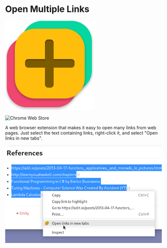 # Open Multiple Links

![Logo](./docs/logo.png)

![Chrome Web Store](https://img.shields.io/chrome-web-store/v/aihgofmdijjhegajmdomlafeiklofndl?style=for-the-badge)

A web browser extension that makes it easy to open many links from web pages.
Just select the text containing links, right-click it, and select "Open links in new tabs".

![Screenshot](./docs/screenshot-1.png)